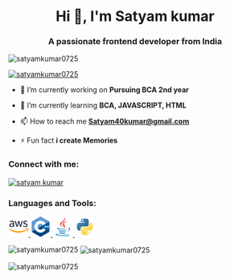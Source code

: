 <h1 align="center">Hi 👋, I'm Satyam kumar</h1>
<h3 align="center">A passionate frontend developer from India</h3>

<p align="left"> <img src="https://komarev.com/ghpvc/?username=satyamkumar0725&label=Profile%20views&color=0e75b6&style=flat" alt="satyamkumar0725" /> </p>

<p align="left"> <a href="https://github.com/ryo-ma/github-profile-trophy"><img src="https://github-profile-trophy.vercel.app/?username=satyamkumar0725" alt="satyamkumar0725" /></a> </p>

- 🔭 I’m currently working on **Pursuing BCA 2nd year**

- 🌱 I’m currently learning **BCA, JAVASCRIPT, HTML**

- 📫 How to reach me **Satyam40kumar@gmail.com**

- ⚡ Fun fact **i create Memories**

<h3 align="left">Connect with me:</h3>
<p align="left">
<a href="https://linkedin.com/in/satyam kumar" target="blank"><img align="center" src="https://raw.githubusercontent.com/rahuldkjain/github-profile-readme-generator/master/src/images/icons/Social/linked-in-alt.svg" alt="satyam kumar" height="30" width="40" /></a>
</p>

<h3 align="left">Languages and Tools:</h3>
<p align="left"> <a href="https://aws.amazon.com" target="_blank" rel="noreferrer"> <img src="https://raw.githubusercontent.com/devicons/devicon/master/icons/amazonwebservices/amazonwebservices-original-wordmark.svg" alt="aws" width="40" height="40"/> </a> <a href="https://www.w3schools.com/cpp/" target="_blank" rel="noreferrer"> <img src="https://raw.githubusercontent.com/devicons/devicon/master/icons/cplusplus/cplusplus-original.svg" alt="cplusplus" width="40" height="40"/> </a> <a href="https://www.java.com" target="_blank" rel="noreferrer"> <img src="https://raw.githubusercontent.com/devicons/devicon/master/icons/java/java-original.svg" alt="java" width="40" height="40"/> </a> <a href="https://www.python.org" target="_blank" rel="noreferrer"> <img src="https://raw.githubusercontent.com/devicons/devicon/master/icons/python/python-original.svg" alt="python" width="40" height="40"/> </a> </p>

<p><img align="left" src="https://github-readme-stats.vercel.app/api/top-langs?username=satyamkumar0725&show_icons=true&locale=en&layout=compact" alt="satyamkumar0725" /></p>

<p>&nbsp;<img align="center" src="https://github-readme-stats.vercel.app/api?username=satyamkumar0725&show_icons=true&locale=en" alt="satyamkumar0725" /></p>

<p><img align="center" src="https://github-readme-streak-stats.herokuapp.com/?user=satyamkumar0725&" alt="satyamkumar0725" /></p>
